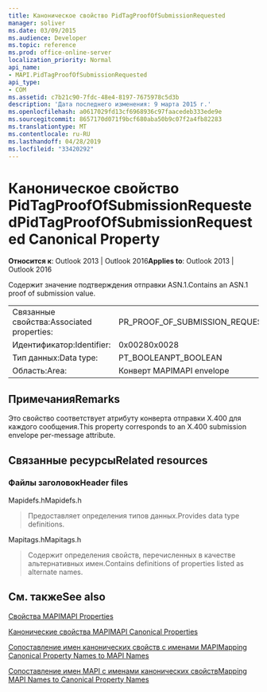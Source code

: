 ```yaml
---
title: Каноническое свойство PidTagProofOfSubmissionRequested
manager: soliver
ms.date: 03/09/2015
ms.audience: Developer
ms.topic: reference
ms.prod: office-online-server
localization_priority: Normal
api_name:
- MAPI.PidTagProofOfSubmissionRequested
api_type:
- COM
ms.assetid: c7b21c90-7fdc-48e4-8197-7675978c5d3b
description: 'Дата последнего изменения: 9 марта 2015 г.'
ms.openlocfilehash: a0617029fd13cf6968936c97faacedeb333ede9e
ms.sourcegitcommit: 8657170d071f9bcf680aba50b9c07f2a4fb82283
ms.translationtype: MT
ms.contentlocale: ru-RU
ms.lasthandoff: 04/28/2019
ms.locfileid: "33420292"
---
```

# <a name="pidtagproofofsubmissionrequested-canonical-property"></a><span data-ttu-id="a196a-103">Каноническое свойство PidTagProofOfSubmissionRequested</span><span class="sxs-lookup"><span data-stu-id="a196a-103">PidTagProofOfSubmissionRequested Canonical Property</span></span>

  
  
<span data-ttu-id="a196a-104">**Относится к**: Outlook 2013 | Outlook 2016</span><span class="sxs-lookup"><span data-stu-id="a196a-104">**Applies to**: Outlook 2013 | Outlook 2016</span></span> 
  
<span data-ttu-id="a196a-105">Содержит значение подтверждения отправки ASN.1.</span><span class="sxs-lookup"><span data-stu-id="a196a-105">Contains an ASN.1 proof of submission value.</span></span>
  
|||
|:-----|:-----|
|<span data-ttu-id="a196a-106">Связанные свойства:</span><span class="sxs-lookup"><span data-stu-id="a196a-106">Associated properties:</span></span>  <br/> |<span data-ttu-id="a196a-107">PR_PROOF_OF_SUBMISSION_REQUESTED</span><span class="sxs-lookup"><span data-stu-id="a196a-107">PR_PROOF_OF_SUBMISSION_REQUESTED</span></span>  <br/> |
|<span data-ttu-id="a196a-108">Идентификатор:</span><span class="sxs-lookup"><span data-stu-id="a196a-108">Identifier:</span></span>  <br/> |<span data-ttu-id="a196a-109">0x0028</span><span class="sxs-lookup"><span data-stu-id="a196a-109">0x0028</span></span>  <br/> |
|<span data-ttu-id="a196a-110">Тип данных:</span><span class="sxs-lookup"><span data-stu-id="a196a-110">Data type:</span></span>  <br/> |<span data-ttu-id="a196a-111">PT_BOOLEAN</span><span class="sxs-lookup"><span data-stu-id="a196a-111">PT_BOOLEAN</span></span>  <br/> |
|<span data-ttu-id="a196a-112">Область:</span><span class="sxs-lookup"><span data-stu-id="a196a-112">Area:</span></span>  <br/> |<span data-ttu-id="a196a-113">Конверт MAPI</span><span class="sxs-lookup"><span data-stu-id="a196a-113">MAPI envelope</span></span>  <br/> |
   
## <a name="remarks"></a><span data-ttu-id="a196a-114">Примечания</span><span class="sxs-lookup"><span data-stu-id="a196a-114">Remarks</span></span>

<span data-ttu-id="a196a-115">Это свойство соответствует атрибуту конверта отправки X.400 для каждого сообщения.</span><span class="sxs-lookup"><span data-stu-id="a196a-115">This property corresponds to an X.400 submission envelope per-message attribute.</span></span>
  
## <a name="related-resources"></a><span data-ttu-id="a196a-116">Связанные ресурсы</span><span class="sxs-lookup"><span data-stu-id="a196a-116">Related resources</span></span>

### <a name="header-files"></a><span data-ttu-id="a196a-117">Файлы заголовок</span><span class="sxs-lookup"><span data-stu-id="a196a-117">Header files</span></span>

<span data-ttu-id="a196a-118">Mapidefs.h</span><span class="sxs-lookup"><span data-stu-id="a196a-118">Mapidefs.h</span></span>
  
> <span data-ttu-id="a196a-119">Предоставляет определения типов данных.</span><span class="sxs-lookup"><span data-stu-id="a196a-119">Provides data type definitions.</span></span>
    
<span data-ttu-id="a196a-120">Mapitags.h</span><span class="sxs-lookup"><span data-stu-id="a196a-120">Mapitags.h</span></span>
  
> <span data-ttu-id="a196a-121">Содержит определения свойств, перечисленных в качестве альтернативных имен.</span><span class="sxs-lookup"><span data-stu-id="a196a-121">Contains definitions of properties listed as alternate names.</span></span>
    
## <a name="see-also"></a><span data-ttu-id="a196a-122">См. также</span><span class="sxs-lookup"><span data-stu-id="a196a-122">See also</span></span>



[<span data-ttu-id="a196a-123">Свойства MAPI</span><span class="sxs-lookup"><span data-stu-id="a196a-123">MAPI Properties</span></span>](mapi-properties.md)
  
[<span data-ttu-id="a196a-124">Канонические свойства MAPI</span><span class="sxs-lookup"><span data-stu-id="a196a-124">MAPI Canonical Properties</span></span>](mapi-canonical-properties.md)
  
[<span data-ttu-id="a196a-125">Сопоставление имен канонических свойств с именами MAPI</span><span class="sxs-lookup"><span data-stu-id="a196a-125">Mapping Canonical Property Names to MAPI Names</span></span>](mapping-canonical-property-names-to-mapi-names.md)
  
[<span data-ttu-id="a196a-126">Сопоставление имен MAPI с именами канонических свойств</span><span class="sxs-lookup"><span data-stu-id="a196a-126">Mapping MAPI Names to Canonical Property Names</span></span>](mapping-mapi-names-to-canonical-property-names.md)

